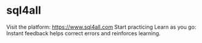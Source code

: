 # sql4all
Visit the platform: https://www.sql4all.com
Start practicing
Learn as you go: Instant feedback helps correct errors and reinforces learning.
